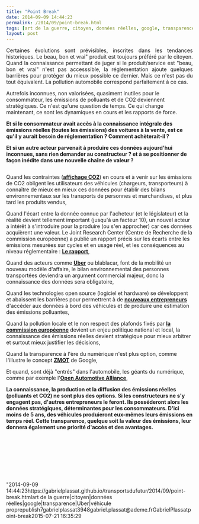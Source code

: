 ```yaml
---
title: "Point Break"
date: 2014-09-09 14:44:23
permalink: /2014/09/point-break.html
tags: [art de la guerre, citoyen, données réelles, google, transparence, Uber, véhicule propre]
layout: post
---
```


<p style="text-align: justify">Certaines évolutions sont prévisibles, inscrites dans les tendances historiques. Le beau, bon et vrai" produit est toujours préféré par le citoyen. Quand la connaissance permettant de juger si le produit/service est "beau, bon et vrai" n'est pas accesssible, la réglementation ajoute quelques barrières pour protéger du mieux possible ce dernier. Mais ce n'est pas du tout équivalent. La pollution automobile correspond parfaitement à ce cas.</p> <p style=""text-align: justify"">Autrefois inconnues, non valorisées, quasiment inutiles pour le consommateur, les émissions de polluants et de CO2 deviennent stratégiques. Ce n'est qu'une question de temps. Ce qui change maintenant, ce sont les dynamiques en cours et les rapports de force.</p> <p style=""text-align: justify""><strong>Et si le consommateur avait accès à la connaissance intégrale des émissions réelles (toutes les émissions) des voitures à la vente, est ce qu'il y aurait besoin de réglementation ? Comment achèterait-il ?</strong></p> <p style=""text-align: justify""><strong>Et si un autre acteur parvenait à produire ces données aujourd'hui inconnues, sans rien demander au constructeur ? et à se positionner de façon inédite dans une nouvelle chaîne de valeur ?</strong></p> <p><strong> <a class=""asset-img-link"" href="https://gabrielplassat.github.io/transportsdufutur/wp-content/uploads/sites/6/old/6a0120a66d2ad4970b01b7c6dc90be970b-pi.png""><img alt=""Transp_pollu"" border=""0"" class=""asset  asset-image at-xid-6a0120a66d2ad4970b01b7c6dc90be970b image-full img-responsive"" src=""/wp-content/uploads/sites/6/old/6a0120a66d2ad4970b01b7c6dc90be970b-800wi.png"" style=""margin-left: automargin-right: auto"" title=""Transp_pollu"" /></a><br /></strong></p>   <!--more-->  <p style=""text-align: justify"">Quand les contraintes (<a href=""http://www.developpement-durable.gouv.fr/Transports-l-affichage-CO2-entre,34345.html"" target=""_blank""><strong>affichage CO2</strong></a>) en cours et à venir sur les émissions de CO2 obligent les utilisateurs des véhicules (chargeurs, transporteurs) à connaître de mieux en mieux ces données pour établir des bilans environnementaux sur les transports de personnes et marchandises, et plus tard les produits vendus,</p> <p style=""text-align: justify"">Quand l'écart entre la donnée connue par l'acheteur (et le législateur) et la réalité devient tellement important (jusqu'à un facteur 10), un nouvel acteur a intérêt à s'introduire pour la produire (ou s'en approcher) car ces données acquièrent une valeur. Le Joint Research Center (Centre de Recherche de la commission européenne) a publié un rapport précis sur les écarts entre les émissions mesurées sur cycles et en usage réel, et les conséquences au niveau réglementaire : <a href=""http://t.co/CtnZ0NG4M8"" target=""_blank""><strong>Le rapport</strong></a>,</p> <p style=""text-align: justify"">Quand des acteurs comme <a href="https://gabrielplassat.github.io/transportsdufutur/2014/09/uber-jusquou-allez-vous-aller-mkalanick.html"" target=""_blank""><strong>Uber</strong></a> ou blablacar, font de la mobilité un nouveau modèle d'affaire, le bilan environnemental des personnes transportées deviendra un argument commercial majeur, donc la connaissance des données sera obligatoire,</p> <p style=""text-align: justify"">Quand les technologies open source (logiciel et hardware) se développent et abaissent les barrières pour permettrent à de <a href="https://gabrielplassat.github.io/transportsdufutur/2011/11/connaitre-les-emissions-reelles-polluants-et-co2-dun-vehicule-vers-la-transparence-totale.html"" target=""_blank""><strong>nouveaux entrepreneurs</strong></a> d'accéder aux données à bord des véhicules et de produire une estimation des émissions polluantes,</p> <p style=""text-align: justify"">Quand la pollution locale et le non respect des plafonds fixés par <a href="https://gabrielplassat.github.io/transportsdufutur/2013/03/rejet-commission-europeenne-concernant-la-demande-de-report-des-delais-no2.html"" target=""_blank""><strong>la commission européenne</strong></a> devient un enjeu politique national et local, la connaissance des émissions réelles devient stratégique pour mieux arbitrer et surtout mieux justifier les décisions,</p> <p style=""text-align: justify"">Quand la transparence à l'ère du numérique n'est plus option, comme l'illustre le concept <a href="https://gabrielplassat.github.io/transportsdufutur/2011/11/google-zero-moment-of-truth.html"" target=""_blank""><strong>ZMOT</strong></a> de Google,</p> <p style=""text-align: justify"">Et quand, sont déjà "entrés" dans l'automobile, les géants du numérique, comme par exemple l'<a href=""http://www.openautoalliance.net/#about"" target=""_blank""><strong>Open Automotive Alliance</strong></a>,</p> <p style=""text-align: justify""><strong>La connaissance, la production et la diffusion des émissions réelles (polluants et CO2) ne sont plus des options. Si les constructeurs ne s'y engagent pas, d'autres entrepreneurs le feront. Ils posséderont alors les données stratégiques, déterminantes pour les consommateurs. D'ici moins de 5 ans, des véhicules produieront eux-mêmes leurs émissions en temps réel. Cette transparence, quelque soit la valeur des émissions, leur donnera également une priorité d'accès et des avantages. </strong></p> <p style=""text-align: justify""> </p> <p style=""text-align: justify""> </p> <p style=""text-align: justify""> </p> <p style=""text-align: justify""> </p>"2014-09-09 14:44:23https://gabrielplassat.github.io/transportsdufutur/2014/09/point-break.htmlart de la guerre|citoyen|données réelles|google|transparence|Uber|véhicule proprepublish7gabrielplassat3948gabriel.plassat@ademe.frGabrielPlassatpoint-break2015-07-21 16:35:29
